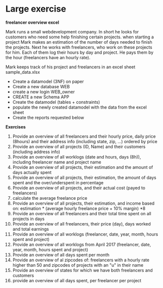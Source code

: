 # Large exercise


**freelancer overview excel**

Mark runs a small webdevelopment company. In short he looks for customers who need some help finishing certain projects. when starting a project Mark makes an estimation of the number of days needed to finish the projects.
Next he works with freelancers, who work on these projects for him. Each of them log their hours by day and project. He pays them by the hour (freelancers have an hourly rate).

Mark keeps track of his project and freelancers in an excel sheet sample_data.xlsx


- Create a datamodel (3NF) on paper
- Create a new database WEB
- create a new login WEB_owner
- CREATE a new Schema APP
- Create the datamodel (tables + constraints) 
- populate the newly created datamodel with the data from the excel sheet
- Create the reports requested below

**Exercises**

1. Provide an overview of all freelancers and their hourly price, daily price (8hours) and their address info (including state, zip, ...) ordered by price
2. Provide an overview of all projects (ID, Name) and their customers (including address info)
3. Provide an overview of all worklogs (date and hours, days (8h)), including freelancer name and project name
4. Provide an overview of all projects, their estimation and the amount of days actually spent
5. Provide an overview of all projects, their estimation, the amount of days spent and the over/underspent in percentage
6. Provide an overview of all projects, and their actual cost (payed to freelancers)
7. calculate the average freelance price
8. Provide an overview of all projects, their estimation, and income based on: estimation * (average hourly freelance price + 10% margin) *8
9. Provide an overview of all freelancers and their total time spent on all projects in days
10. Provide an overview of all freelancers, their price (day), days worked and total earnings
11. Provide an overview of all worklogs (freelancer, date, year, month, hours spent and project)
12. Provide an overview of all worklogs from April 2017  (freelancer, date, year, month, hours spent and project)
13. Provide an overview of all days spent per month
14. Provide an overview of al zipcodes of: freelancers with a hourly rate higher than 50 and zipcodes of projects with an "u" in their name
15. Provide an overview of states for which we have both freelancers and customers
16. provide an overview of all days spent, per freelancer per project